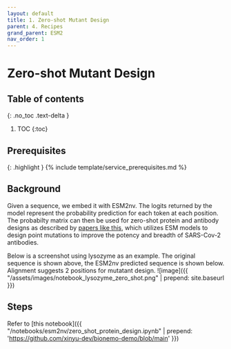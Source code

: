 ```yaml
---
layout: default
title: 1. Zero-shot Mutant Design
parent: 4. Recipes
grand_parent: ESM2
nav_order: 1
---
```

# Zero-shot Mutant Design

## Table of contents
{: .no_toc .text-delta }

1. TOC
{:toc}


## Prerequisites

{: .highlight }
{% include template/service_prerequisites.md %}

## Background
Given a sequence, we embed it with ESM2nv. The logits returned by the model represent the probability prediction for each token at each position. The probabilty matrix can then be used for zero-shot protein and antibody designs as described by [papers like this](https://www.nature.com/articles/s41587-023-01763-2), which utilizes ESM models to design point mutations to improve the potency and breadth of SARS-Cov-2 antibodies. 

Below is a screenshot using lysozyme as an example. The original sequence is shown above, the ESM2nv predicted sequence is shown below. Alignment suggests 2 positions for mutatant design. 
![image]({{ "/assets/images/notebook_lysozyme_zero_shot.png" | prepend: site.baseurl }})

## Steps
Refer to [this notebook]({{ "/notebooks/esm2nv/zero_shot_protein_design.ipynb" | prepend: 'https://github.com/xinyu-dev/bionemo-demo/blob/main' }})